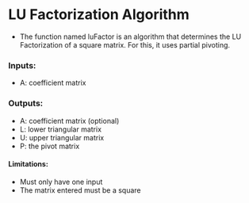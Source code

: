 # LU Factorization Algorithm
- The function named luFactor is an algorithm that determines the LU Factorization of a square matrix. For this, it uses partial pivoting.

### Inputs:
- A: coefficient matrix

### Outputs:
- A: coefficient matrix (optional)
- L: lower triangular matrix
- U: upper triangular matrix
- P: the pivot matrix

#### Limitations:
- Must only have one input
- The matrix entered must be a square
